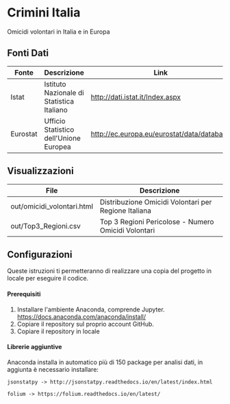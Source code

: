 # Crimini Italia
Omicidi volontari in Italia e in Europa

## Fonti Dati
| Fonte | Descrizione | Link |
| ------ | ------ | ------ |
| Istat | Istituto Nazionale di Statistica Italiano |http://dati.istat.it/Index.aspx |
| Eurostat | Ufficio Statistico dell'Unione Europea |http://ec.europa.eu/eurostat/data/database |

## Visualizzazioni
| File | Descrizione |
| ------ | ------ |
| out/omicidi_volontari.html | Distribuzione Omicidi Volontari per Regione Italiana |
| out/Top3_Regioni.csv | Top 3 Regioni Pericolose - Numero Omicidi Volontari |

## Configurazioni
Queste istruzioni ti permetteranno di realizzare una copia del progetto in locale per eseguire il codice.

#### Prerequisiti
1. Installare l'ambiente Anaconda, comprende Jupyter. https://docs.anaconda.com/anaconda/install/
2. Copiare il repository sul proprio account GitHub.
3. Copiare il repository in locale

#### Librerie aggiuntive
Anaconda installa in automatico più di 150 package per analisi dati, in aggiunta è necessario installare:
```
jsonstatpy -> http://jsonstatpy.readthedocs.io/en/latest/index.html
```
```
folium -> https://folium.readthedocs.io/en/latest/
```

